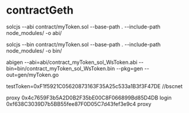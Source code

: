 # contractGeth

solcjs --abi contract/myToken.sol --base-path . --include-path node_modules/ -o abi/

solcjs --bin contract/myToken.sol --base-path . --include-path node_modules/ -o bin/

abigen --abi=abi/contract_myToken_sol_WsToken.abi --bin=bin/contract_myToken_sol_WsToken.bin --pkg=gen --out=gen/myToken.go

testToken=0xF1f5921C05620873163F35A25c533a1B3f3F47DE //bscnet

proxy
0x4c7659F3b5A2D0B2F35bE00C8F066899Bd85D4DB login
0xf638C3039D7b5BB55fee87F0D05C7d43fef3e9c4 proxy

